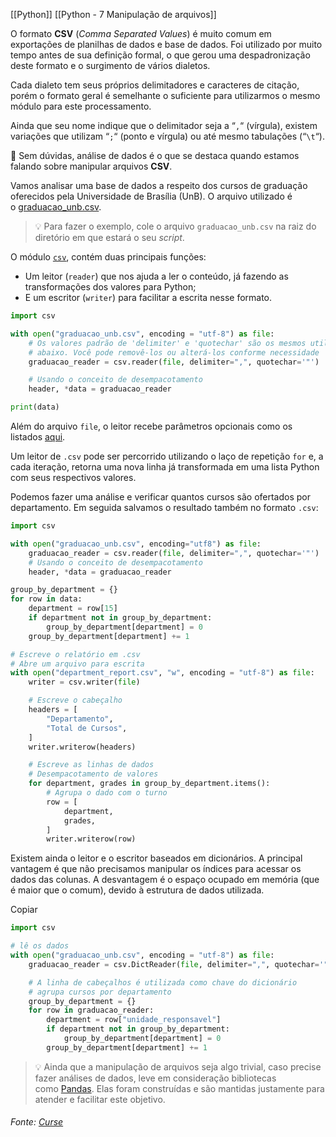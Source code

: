 [[Python]]
[[Python - 7 Manipulação de arquivos]]

O formato **CSV** (_Comma Separated Values_) é muito comum em exportações de planilhas de dados e base de dados. Foi utilizado por muito tempo antes de sua definição formal, o que gerou uma despadronização deste formato e o surgimento de vários dialetos.

Cada dialeto tem seus próprios delimitadores e caracteres de citação, porém o formato geral é semelhante o suficiente para utilizarmos o mesmo módulo para este processamento.

Ainda que seu nome indique que o delimitador seja a “`,`“ (vírgula), existem variações que utilizam “`;`“ (ponto e vírgula) ou até mesmo tabulações (“`\t`“).

🎲 Sem dúvidas, análise de dados é o que se destaca quando estamos falando sobre manipular arquivos **CSV**.

Vamos analisar uma base de dados a respeito dos cursos de graduação oferecidos pela Universidade de Brasília (UnB). O arquivo utilizado é o [graduacao_unb.csv](https://lms-assets.betrybe.com/lms/graduacao_unb.csv).

> 💡 Para fazer o exemplo, cole o arquivo `graduacao_unb.csv` na raiz do diretório em que estará o seu _script_.

O módulo [`csv`](https://docs.python.org/3/library/csv.html), contém duas principais funções:

- Um leitor (`reader`) que nos ajuda a ler o conteúdo, já fazendo as transformações dos valores para Python;
- E um escritor (`writer`) para facilitar a escrita nesse formato.

```python
import csv

with open("graduacao_unb.csv", encoding = "utf-8") as file:
    # Os valores padrão de 'delimiter' e 'quotechar' são os mesmos utilizados 
    # abaixo. Você pode removê-los ou alterá-los conforme necessidade
    graduacao_reader = csv.reader(file, delimiter=",", quotechar='"')

    # Usando o conceito de desempacotamento
    header, *data = graduacao_reader

print(data)
```

Além do arquivo `file`, o leitor recebe parâmetros opcionais como os listados [aqui](https://docs.python.org/3/library/csv.html#csv-fmt-params).

Um leitor de `.csv` pode ser percorrido utilizando o laço de repetição `for` e, a cada iteração, retorna uma nova linha já transformada em uma lista Python com seus respectivos valores.

Podemos fazer uma análise e verificar quantos cursos são ofertados por departamento. Em seguida salvamos o resultado também no formato `.csv`:

```python
import csv

with open("graduacao_unb.csv", encoding="utf8") as file:
    graduacao_reader = csv.reader(file, delimiter=",", quotechar='"')
    # Usando o conceito de desempacotamento
    header, *data = graduacao_reader

group_by_department = {}
for row in data:
    department = row[15]
    if department not in group_by_department:
        group_by_department[department] = 0
    group_by_department[department] += 1

# Escreve o relatório em .csv
# Abre um arquivo para escrita
with open("department_report.csv", "w", encoding = "utf-8") as file:
    writer = csv.writer(file)

    # Escreve o cabeçalho
    headers = [
        "Departamento",
        "Total de Cursos",
    ]
    writer.writerow(headers)

    # Escreve as linhas de dados
    # Desempacotamento de valores
    for department, grades in group_by_department.items():
        # Agrupa o dado com o turno
        row = [
            department,
            grades,
        ]
        writer.writerow(row)

```

Existem ainda o leitor e o escritor baseados em dicionários. A principal vantagem é que não precisamos manipular os índices para acessar os dados das colunas. A desvantagem é o espaço ocupado em memória (que é maior que o comum), devido à estrutura de dados utilizada.

Copiar

```python
import csv

# lê os dados
with open("graduacao_unb.csv", encoding = "utf-8") as file:
    graduacao_reader = csv.DictReader(file, delimiter=",", quotechar='"')

    # A linha de cabeçalhos é utilizada como chave do dicionário
    # agrupa cursos por departamento
    group_by_department = {}
    for row in graduacao_reader:
        department = row["unidade_responsavel"]
        if department not in group_by_department:
            group_by_department[department] = 0
        group_by_department[department] += 1

```

> 💡 Ainda que a manipulação de arquivos seja algo trivial, caso precise fazer análises de dados, leve em consideração bibliotecas como [Pandas](https://pandas.pydata.org/). Elas foram construídas e são mantidas justamente para atender e facilitar este objetivo.

###### Fonte: [Curse](https://app.betrybe.com/learn/course/5e938f69-6e32-43b3-9685-c936530fd326/module/290e715d-73e3-4b2d-a3c7-4fe113474070/section/b436f9e0-dfde-4a16-9bad-82f0c559dd45/day/61e88b4a-b97a-4f96-b5a0-abaa50651e37/lesson/293603be-ede4-41d6-8921-963ecdb0bc44)
